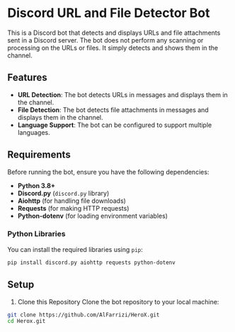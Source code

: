 # Discord URL and File Detector Bot

This is a Discord bot that detects and displays URLs and file attachments sent in a Discord server. The bot does not perform any scanning or processing on the URLs or files. It simply detects and shows them in the channel.

## Features

- **URL Detection**: The bot detects URLs in messages and displays them in the channel.
- **File Detection**: The bot detects file attachments in messages and displays them in the channel.
- **Language Support**: The bot can be configured to support multiple languages.

## Requirements

Before running the bot, ensure you have the following dependencies:

- **Python 3.8+**
- **Discord.py** (`discord.py` library)
- **Aiohttp** (for handling file downloads)
- **Requests** (for making HTTP requests)
- **Python-dotenv** (for loading environment variables)

### Python Libraries

You can install the required libraries using `pip`:

```bash
pip install discord.py aiohttp requests python-dotenv
```

## Setup
1. Clone this Repository
Clone the bot repository to your local machine:
```bash
git clone https://github.com/AlFarrizi/HeroX.git
cd Herox.git
```
